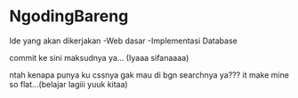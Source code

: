 # NgodingBareng

Ide yang akan dikerjakan
-Web dasar
-Implementasi Database

commit ke sini maksudnya ya... (Iyaaa sifanaaaa)

ntah kenapa punya ku cssnya gak mau di bgn searchnya ya???
it make mine so flat...(belajar lagiii yuuk kitaa)

